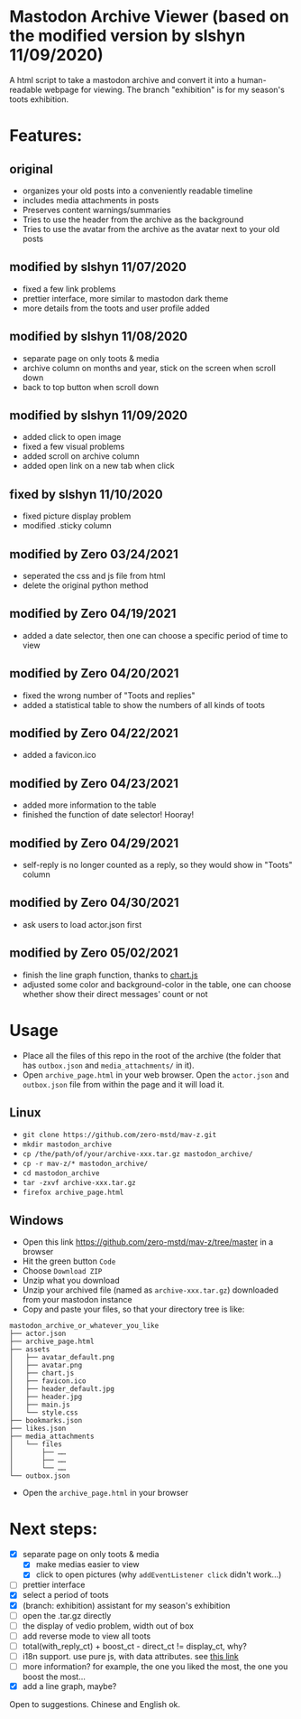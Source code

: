 # Mastodon Archive Viewer (based on the modified version by slshyn 11/09/2020)
A html script to take a mastodon archive and convert it into a human-readable webpage for viewing.
The branch "exhibition" is for my season's toots exhibition.

# Features:
## original
* organizes your old posts into a conveniently readable timeline
* includes media attachments in posts
* Preserves content warnings/summaries
* Tries to use the header from the archive as the background
* Tries to use the avatar from the archive as the avatar next to your old posts
## modified by slshyn 11/07/2020 
* fixed a few link problems
* prettier interface, more similar to mastodon dark theme
* more details from the toots and user profile added
## modified by slshyn 11/08/2020 
* separate page on only toots & media
* archive column on months and year, stick on the screen when scroll down
* back to top button when scroll down
## modified by slshyn 11/09/2020 
* added click to open image
* fixed a few visual problems
* added scroll on archive column
* added open link on a new tab when click
## fixed by slshyn 11/10/2020 
* fixed picture display problem
* modified .sticky column
## modified by Zero 03/24/2021
* seperated the css and js file from html
* delete the original python method
## modified by Zero 04/19/2021
* added a date selector, then one can choose a specific period of time to view
## modified by Zero 04/20/2021
* fixed the wrong number of "Toots and replies"
* added a statistical table to show the numbers of all kinds of toots
## modified by Zero 04/22/2021
* added a favicon.ico
## modified by Zero 04/23/2021
* added more information to the table
* finished the function of date selector! Hooray!
## modified by Zero 04/29/2021
* self-reply is no longer counted as a reply, so they would show in "Toots" column
## modified by Zero 04/30/2021
* ask users to load actor.json first
## modified by Zero 05/02/2021
* finish the line graph function, thanks to [chart.js](https://www.chartjs.org/)
* adjusted some color and background-color in the table, one can choose whether show their direct messages' count or not

# Usage
* Place all the files of this repo in the root of the archive (the folder that has `outbox.json` and `media_attachments/` in it).
* Open `archive_page.html` in your web browser. Open the `actor.json` and `outbox.json` file from within the page and it will load it.

## Linux
* `git clone https://github.com/zero-mstd/mav-z.git`
* `mkdir mastodon_archive`
* `cp /the/path/of/your/archive-xxx.tar.gz mastodon_archive/`
* `cp -r mav-z/* mastodon_archive/`
* `cd mastodon_archive`
* `tar -zxvf archive-xxx.tar.gz`
* `firefox archive_page.html`

## Windows
* Open this link <https://github.com/zero-mstd/mav-z/tree/master> in a browser
* Hit the green button `Code`
* Choose `Download ZIP`
* Unzip what you download
* Unzip your archived file (named as `archive-xxx.tar.gz`) downloaded from your mastodon instance
* Copy and paste your files, so that your directory tree is like:
```
mastodon_archive_or_whatever_you_like
├── actor.json
├── archive_page.html
├── assets
│   ├── avatar_default.png
│   ├── avatar.png
│   ├── chart.js
│   ├── favicon.ico
│   ├── header_default.jpg
│   ├── header.jpg
│   ├── main.js
│   └── style.css
├── bookmarks.json
├── likes.json
├── media_attachments
│   └── files
│       ├── ……
│       ├── ……
│       └── ……
└── outbox.json
```
* Open the `archive_page.html` in your browser

# Next steps:

- [x] separate page on only toots & media
	- [x] make medias easier to view
	- [x] click to open pictures (why `addEventListener click` didn't work...)
- [ ] prettier interface
- [x] select a period of toots
- [x]  (branch: exhibition) assistant for my season's exhibition
- [ ] open the .tar.gz directly
- [ ] the display of vedio problem, width out of box
- [ ] add reverse mode to view all toots
- [ ] total(with_reply_ct) + boost_ct - direct_ct != display_ct, why?
- [ ] i18n support. use pure js, with data attributes. see [this link](https://codeburst.io/translating-your-website-in-pure-javascript-98b9fa4ce427)
- [ ] more information? for example, the one you liked the most, the one you boost the most…
- [x] add a line graph, maybe?

Open to suggestions. Chinese and English ok.
